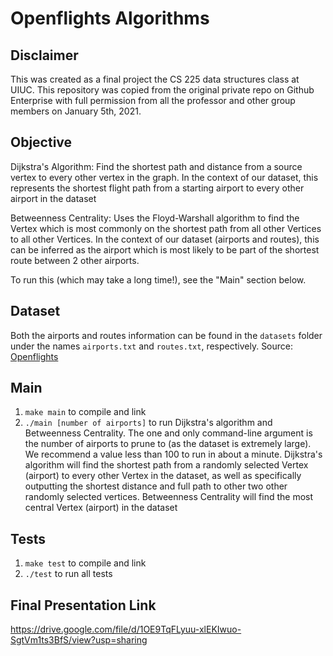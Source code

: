# Openflights Algorithms

## Disclaimer
This was created as a final project the CS 225 data structures class at UIUC. This repository was copied from the original private repo on Github Enterprise with full permission from all the professor and other group members on January 5th, 2021.

## Objective

Dijkstra's Algorithm: Find the shortest path and distance from a source vertex to every other vertex in the graph. In the context of our dataset, this represents the shortest flight path from a starting airport to every other airport in the dataset

Betweenness Centrality: Uses the Floyd-Warshall algorithm to find the Vertex which is most commonly on the shortest path from all other Vertices to all other Vertices. In the context of our dataset (airports and routes), this can be inferred as the airport which is most likely to be part of the shortest route between 2 other airports. 

To run this (which may take a long time!), see the "Main" section below. 

## Dataset

Both the airports and routes information can be found in the `datasets` folder under the names `airports.txt` and `routes.txt`, respectively.
Source: [Openflights](https://openflights.org/data.html)

## Main

1. `make main` to compile and link
2. `./main [number of airports]` to run Dijkstra's algorithm and Betweenness Centrality. The one and only command-line argument is the number of airports to prune to (as the dataset is extremely large). We recommend a value less than 100 to run in about a minute. Dijkstra's algorithm will find the shortest path from a randomly selected Vertex (airport) to every other Vertex in the dataset, as well as specifically outputting the shortest distance and full path to other two other randomly selected vertices. Betweenness Centrality will find the most central Vertex (airport) in the dataset

## Tests

1. `make test` to compile and link
2. `./test` to run all tests

## Final Presentation Link
https://drive.google.com/file/d/1OE9TqFLyuu-xlEKIwuo-SgtVm1ts3BfS/view?usp=sharing
